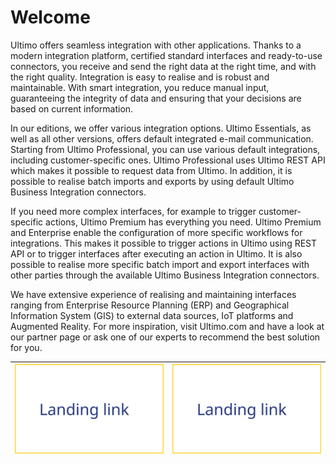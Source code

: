 # Welcome

Ultimo offers seamless integration with other applications. Thanks to a modern integration platform, certified standard interfaces and ready-to-use connectors, you receive and send the right data at the right time, and with the right quality. Integration is easy to realise and is robust and maintainable. With smart integration, you reduce manual input, guaranteeing the integrity of data and ensuring that your decisions are based on current information.

In our editions, we offer various integration options. Ultimo Essentials, as well as all other versions, offers default integrated e-mail communication. Starting from Ultimo Professional, you can use various default integrations, including customer-specific ones. Ultimo Professional uses Ultimo REST API which makes it possible to request data from Ultimo. In addition, it is possible to realise batch imports and exports by using default Ultimo Business Integration connectors.

If you need more complex interfaces, for example to trigger customer-specific actions, Ultimo Premium has everything you need. Ultimo Premium and Enterprise enable the configuration of more specific workflows for integrations. This makes it possible to trigger actions in Ultimo using REST API or to trigger interfaces after executing an action in Ultimo. It is also possible to realise more specific batch import and export interfaces with other parties through the available Ultimo Business Integration connectors.

We have extensive experience of realising and maintaining interfaces ranging from Enterprise Resource Planning \(ERP\) and Geographical Information System \(GIS\) to external data sources, IoT platforms and Augmented Reality. For more inspiration, visit Ultimo.com and have a look at our partner page or ask one of our experts to recommend the best solution for you.

| ![](.gitbook/assets/landinglink.svg)  | ![](.gitbook/assets/landinglink.svg)  |
| :---: | :---: |


